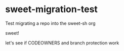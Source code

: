 # sweet-migration-test
Test migrating a repo into the sweet-sh org

sweet!

let's see if CODEOWNERS and branch protection work
